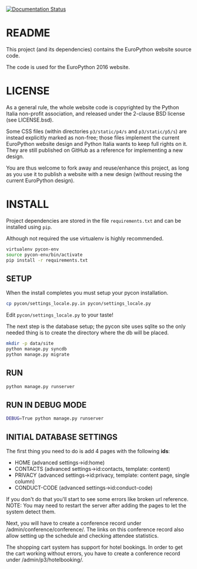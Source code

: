 [![Documentation Status](https://readthedocs.org/projects/epcon/badge/?version=latest)](https://readthedocs.org/projects/epcon/?badge=latest)

README
======
This project (and its dependencies) contains the EuroPython website source code.

The code is used for the EuroPython 2016 website.

LICENSE
=======
As a general rule, the whole website code is copyrighted by the Python Italia non-profit association, and released under the 2-clause BSD license (see LICENSE.bsd).

Some CSS files (within directories `p3/static/p4/s` and `p3/static/p5/s`) are instead explicitly marked as non-free; those files implement the current EuroPython website design and Python Italia wants to keep full rights on it. They are still published on GitHub as a reference for implementing a new design.

You are thus welcome to fork away and reuse/enhance this project, as long as you use it to publish a website with a new design (without reusing the current EuroPython design).

INSTALL
=======

Project dependencies are stored in the file `requirements.txt` and can be
installed using `pip`.

Although not required the use virtualenv is highly recommended.

```bash
virtualenv pycon-env
source pycon-env/bin/activate
pip install -r requirements.txt
```

SETUP
-----

When the install completes you must setup your pycon installation.

```bash
cp pycon/settings_locale.py.in pycon/settings_locale.py
```

Edit `pycon/settings_locale.py` to your taste!

The next step is the database setup; the pycon site uses sqlite so the only
needed thing is to create the directory where the db will be placed.

```bash
mkdir -p data/site
python manage.py syncdb
python manage.py migrate
```

RUN
---

```bash
python manage.py runserver
```

RUN IN DEBUG MODE
-----------------

```bash
DEBUG=True python manage.py runserver
```

INITIAL DATABASE SETTINGS
-------------------------

The first thing you need to do is add 4 pages with the following **ids**:

- HOME (advanced settings->id:home)
- CONTACTS (advanced settings->id:contacts, template: content)
- PRIVACY (advanced settings->id:privacy, template: content page, single column)
- CONDUCT-CODE (advanced settings->id:conduct-code)

If you don't do that you'll start to see some errors like broken url reference. 
NOTE: You may need to restart the server after adding the pages to let the system
detect them.

Next, you will have to create a conference record under
/admin/conference/conference/. The links on this conference record
also allow setting up the schedule and checking attendee statistics.

The shopping cart system has support for hotel bookings. In order to get the cart
working without errors, you have to create a conference record under
/admin/p3/hotelbooking/.


